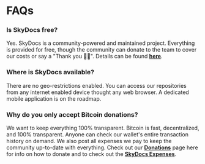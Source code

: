 # FAQs

### Is SkyDocs free?

Yes. SkyDocs is a community-powered and maintained project. Everything is provided for free, though the community can donate to the team to cover our costs or say a "Thank you 🖖🏻". Details can be found [**here**](../contribute/donate.md).

### Where is SkyDocs available?

There are no geo-restrictions enabled. You can access our repositories from any internet enabled device thought any web browser. A dedicated mobile application is on the roadmap.

### Why do you only accept Bitcoin donations?

We want to keep everything 100% transparent. Bitcoin is fast, decentralized, and 100% transparent. Anyone can check our wallet's entire transaction history on demand. We also post all expenses we pay to keep the community up-to-date with everything. Check out our [**Donations**](../contribute/donate.md) page here for info on how to donate and to check out the [**SkyDocs Expenses**](../contribute/donate.md#skydocs-expenses).
